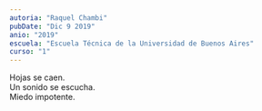 ```yaml
---
autoria: "Raquel Chambi"
pubDate: "Dic 9 2019"
anio: "2019"
escuela: "Escuela Técnica de la Universidad de Buenos Aires"
curso: "1"
---
```

Hojas se caen.\
Un sonido se escucha.\
Miedo impotente.